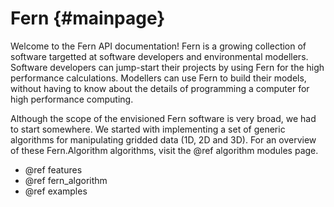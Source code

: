 Fern {#mainpage}
====

Welcome to the Fern API documentation! Fern is a growing collection of software targetted at software developers and environmental modellers. Software developers can jump-start their projects by using Fern for the high performance calculations. Modellers can use Fern to build their models, without having to know about the details of programming a computer for high performance computing.

Although the scope of the envisioned Fern software is very broad, we had to start somewhere. We started with implementing a set of generic algorithms for manipulating gridded data (1D, 2D and 3D). For an overview of these Fern.Algorithm algorithms, visit the @ref algorithm modules page.

- @ref features
- @ref fern_algorithm
- @ref examples
